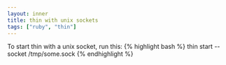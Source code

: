 ```yaml
---
layout: inner
title: thin with unix sockets
tags: ["ruby", "thin"]
---
```

To start thin with a unix socket, run this:
{% highlight bash %}
thin start --socket /tmp/some.sock
{% endhighlight %}
